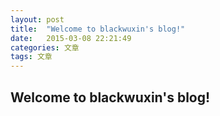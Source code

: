 ```yaml
---
layout: post
title:  "Welcome to blackwuxin's blog!"
date:   2015-03-08 22:21:49
categories: 文章
tags: 文章
---
```



## Welcome to blackwuxin's blog!
